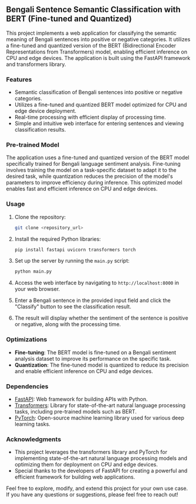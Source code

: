 ## Bengali Sentence Semantic Classification with BERT (Fine-tuned and Quantized)

This project implements a web application for classifying the semantic meaning of Bengali sentences into positive or negative categories. It utilizes a fine-tuned and quantized version of the BERT (Bidirectional Encoder Representations from Transformers) model, enabling efficient inference on CPU and edge devices. The application is built using the FastAPI framework and transformers library.

### Features

- Semantic classification of Bengali sentences into positive or negative categories.
- Utilizes a fine-tuned and quantized BERT model optimized for CPU and edge device deployment.
- Real-time processing with efficient display of processing time.
- Simple and intuitive web interface for entering sentences and viewing classification results.

### Pre-trained Model

The application uses a fine-tuned and quantized version of the BERT model specifically trained for Bengali language sentiment analysis. Fine-tuning involves training the model on a task-specific dataset to adapt it to the desired task, while quantization reduces the precision of the model's parameters to improve efficiency during inference. This optimized model enables fast and efficient inference on CPU and edge devices.

### Usage

1. Clone the repository:

   ```bash
   git clone <repository_url>
   ```

2. Install the required Python libraries:

   ```bash
   pip install fastapi uvicorn transformers torch
   ```

3. Set up the server by running the `main.py` script:

   ```bash
   python main.py
   ```

4. Access the web interface by navigating to `http://localhost:8000` in your web browser.
5. Enter a Bengali sentence in the provided input field and click the "Classify" button to see the classification result.
6. The result will display whether the sentiment of the sentence is positive or negative, along with the processing time.

### Optimizations

- **Fine-tuning**: The BERT model is fine-tuned on a Bengali sentiment analysis dataset to improve its performance on the specific task.
- **Quantization**: The fine-tuned model is quantized to reduce its precision and enable efficient inference on CPU and edge devices.

### Dependencies

- [FastAPI](https://fastapi.tiangolo.com/): Web framework for building APIs with Python.
- [Transformers](https://huggingface.co/transformers/): Library for state-of-the-art natural language processing tasks, including pre-trained models such as BERT.
- [PyTorch](https://pytorch.org/): Open-source machine learning library used for various deep learning tasks.

### Acknowledgments

- This project leverages the transformers library and PyTorch for implementing state-of-the-art natural language processing models and optimizing them for deployment on CPU and edge devices.
- Special thanks to the developers of FastAPI for creating a powerful and efficient framework for building web applications.

Feel free to explore, modify, and extend this project for your own use case. If you have any questions or suggestions, please feel free to reach out!
